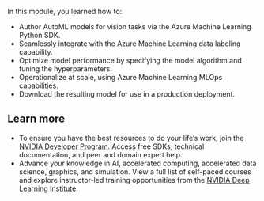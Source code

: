 In this module, you learned how to:

- Author AutoML models for vision tasks via the Azure Machine Learning Python SDK.
- Seamlessly integrate with the Azure Machine Learning data labeling capability.
- Optimize model performance by specifying the model algorithm and tuning the hyperparameters.
- Operationalize at scale, using Azure Machine Learning MLOps capabilities.
- Download the resulting model for use in a production deployment.

## Learn more
- To ensure you have the best resources to do your life’s work, join the [NVIDIA Developer Program](https://developer.nvidia.com/join-nvidia-developer-program). Access free SDKs, technical documentation, and peer and domain expert help.
- Advance your knowledge in AI, accelerated computing, accelerated data science, graphics, and simulation. View a full list of self-paced courses and explore instructor-led training opportunities from the [NVIDIA Deep Learning Institute](https://www.nvidia.com/training).